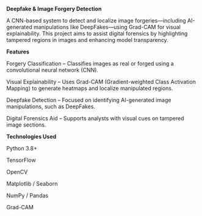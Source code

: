 **Deepfake & Image Forgery Detection**  

A CNN-based system to detect and localize image forgeries—including AI-generated manipulations like DeepFakes—using Grad-CAM for visual explainability. This project aims to assist digital forensics by highlighting tampered regions in images and enhancing model transparency.

**Features**  

Forgery Classification – Classifies images as real or forged using a convolutional neural network (CNN).

Visual Explainability – Uses Grad-CAM (Gradient-weighted Class Activation Mapping) to generate heatmaps and localize manipulated regions.

Deepfake Detection – Focused on identifying AI-generated image manipulations, such as DeepFakes.

Digital Forensics Aid – Supports analysts with visual cues on tampered image sections.

**Technologies Used**  

Python 3.8+

TensorFlow 

OpenCV

Matplotlib / Seaborn

NumPy / Pandas

Grad-CAM
